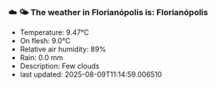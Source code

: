 ### ☁️ 🌤️  The weather in Florianópolis is: Florianópolis

- Temperature: 9.47°C
- On flesh: 9.0°C
- Relative air humidity: 89%
- Rain: 0.0 mm
- Description: Few clouds
- last updated: 2025-08-09T11:14:59.006510
